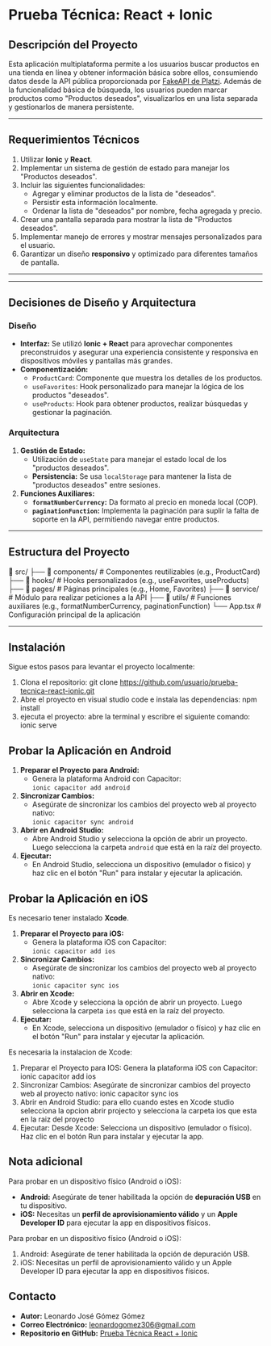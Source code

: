 # **Prueba Técnica: React + Ionic**


## **Descripción del Proyecto**

Esta aplicación multiplataforma permite a los usuarios buscar productos en una tienda en línea y obtener información básica sobre ellos, consumiendo datos desde la API pública proporcionada por [FakeAPI de Platzi](https://fakeapi.platzi.com/). Además de la funcionalidad básica de búsqueda, los usuarios pueden marcar productos como "Productos deseados", visualizarlos en una lista separada y gestionarlos de manera persistente.

---

## **Requerimientos Técnicos**

1. Utilizar **Ionic** y **React**.
2. Implementar un sistema de gestión de estado para manejar los "Productos deseados".
3. Incluir las siguientes funcionalidades:
   - Agregar y eliminar productos de la lista de "deseados".
   - Persistir esta información localmente.
   - Ordenar la lista de "deseados" por nombre, fecha agregada y precio.
4. Crear una pantalla separada para mostrar la lista de "Productos deseados".
5. Implementar manejo de errores y mostrar mensajes personalizados para el usuario.
6. Garantizar un diseño **responsivo** y optimizado para diferentes tamaños de pantalla.

---

---

## **Decisiones de Diseño y Arquitectura**

### **Diseño**
- **Interfaz:** Se utilizó **Ionic + React** para aprovechar componentes preconstruidos y asegurar una experiencia consistente y responsiva en dispositivos móviles y pantallas más grandes.
- **Componentización:** 
  - `ProductCard`: Componente que muestra los detalles de los productos.
  - `useFavorites`: Hook personalizado para manejar la lógica de los productos "deseados".
  - `useProducts`: Hook para obtener productos, realizar búsquedas y gestionar la paginación.

### **Arquitectura**
1. **Gestión de Estado:**
   - Utilización de `useState` para manejar el estado local de los "productos deseados".
   - **Persistencia:** Se usa `localStorage` para mantener la lista de "productos deseados" entre sesiones.
2. **Funciones Auxiliares:**
   - **`formatNumberCurrency`:** Da formato al precio en moneda local (COP).
   - **`paginationFunction`:** Implementa la paginación para suplir la falta de soporte en la API, permitiendo navegar entre productos.

---

## **Estructura del Proyecto**

📁 src/ 
├── 📁 components/ # Componentes reutilizables (e.g., ProductCard) 
├── 📁 hooks/ # Hooks personalizados (e.g., useFavorites, useProducts) 
├── 📁 pages/ # Páginas principales (e.g., Home, Favorites) 
├── 📁 service/ # Módulo para realizar peticiones a la API 
├── 📁 utils/ # Funciones auxiliares (e.g., formatNumberCurrency, paginationFunction) 
└── App.tsx # Configuración principal de la aplicación


---

## **Instalación**

Sigue estos pasos para levantar el proyecto localmente:

1. Clona el repositorio:
   git clone https://github.com/usuario/prueba-tecnica-react-ionic.git
2. Abre el proyecto en visual studio code e instala las dependencias:
   npm install
3. ejecuta el proyecto:
   abre la terminal y escribre el siguiente comando: ionic serve

## **Probar la Aplicación en Android**

1. **Preparar el Proyecto para Android:**
   - Genera la plataforma Android con Capacitor:  
     `ionic capacitor add android`
2. **Sincronizar Cambios:**
   - Asegúrate de sincronizar los cambios del proyecto web al proyecto nativo:  
     `ionic capacitor sync android`
3. **Abrir en Android Studio:**
   - Abre Android Studio y selecciona la opción de abrir un proyecto. Luego selecciona la carpeta `android` que está en la raíz del proyecto.
4. **Ejecutar:**
   - En Android Studio, selecciona un dispositivo (emulador o físico) y haz clic en el botón "Run" para instalar y ejecutar la aplicación.

## **Probar la Aplicación en iOS**

Es necesario tener instalado **Xcode**.

1. **Preparar el Proyecto para iOS:**
   - Genera la plataforma iOS con Capacitor:  
     `ionic capacitor add ios`
2. **Sincronizar Cambios:**
   - Asegúrate de sincronizar los cambios del proyecto web al proyecto nativo:  
     `ionic capacitor sync ios`
3. **Abrir en Xcode:**
   - Abre Xcode y selecciona la opción de abrir un proyecto. Luego selecciona la carpeta `ios` que está en la raíz del proyecto.
4. **Ejecutar:**
   - En Xcode, selecciona un dispositivo (emulador o físico) y haz clic en el botón "Run" para instalar y ejecutar la aplicación.

Es necesaria la instalacion de Xcode:

1. Preparar el Proyecto para IOS:
   Genera la plataforma iOS con Capacitor: ionic capacitor add ios
2. Sincronizar Cambios:
   Asegúrate de sincronizar cambios del proyecto web al proyecto nativo: ionic capacitor sync ios
3. Abrir en Android Studio:
   para ello cuando estes en Xcode studio selecciona la opcion abrir projecto y selecciona la carpeta ios que esta en la raiz del proyecto
4. Ejecutar:
   Desde Xcode: Selecciona un dispositivo (emulador o físico). Haz clic en el botón Run para instalar y ejecutar la app.

## **Nota adicional**
Para probar en un dispositivo físico (Android o iOS):

- **Android:** Asegúrate de tener habilitada la opción de **depuración USB** en tu dispositivo.
- **iOS:** Necesitas un **perfil de aprovisionamiento válido** y un **Apple Developer ID** para ejecutar la app en dispositivos físicos.

Para probar en un dispositivo físico (Android o iOS):

1. Android: Asegúrate de tener habilitada la opción de depuración USB.
2. iOS: Necesitas un perfil de aprovisionamiento válido y un Apple Developer ID para ejecutar la app en dispositivos físicos.

## **Contacto**

- **Autor:** Leonardo José Gómez Gómez
- **Correo Electrónico:** leonardogomez306@gmail.com
- **Repositorio en GitHub:** [Prueba Técnica React + Ionic](https://github.com/usuario/prueba-tecnica-react-ionic)

